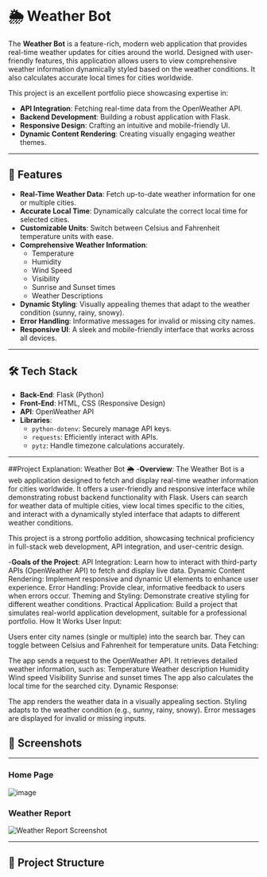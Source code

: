# 🌦 Weather Bot

The **Weather Bot** is a feature-rich, modern web application that provides real-time weather updates for cities around the world. Designed with user-friendly features, this application allows users to view comprehensive weather information dynamically styled based on the weather conditions. It also calculates accurate local times for cities worldwide.

This project is an excellent portfolio piece showcasing expertise in:
- **API Integration**: Fetching real-time data from the OpenWeather API.
- **Backend Development**: Building a robust application with Flask.
- **Responsive Design**: Crafting an intuitive and mobile-friendly UI.
- **Dynamic Content Rendering**: Creating visually engaging weather themes.

---

## 🚀 Features

- **Real-Time Weather Data**: Fetch up-to-date weather information for one or multiple cities.
- **Accurate Local Time**: Dynamically calculate the correct local time for selected cities.
- **Customizable Units**: Switch between Celsius and Fahrenheit temperature units with ease.
- **Comprehensive Weather Information**:
  - Temperature
  - Humidity
  - Wind Speed
  - Visibility
  - Sunrise and Sunset times
  - Weather Descriptions
- **Dynamic Styling**: Visually appealing themes that adapt to the weather condition (sunny, rainy, snowy).
- **Error Handling**: Informative messages for invalid or missing city names.
- **Responsive UI**: A sleek and mobile-friendly interface that works across all devices.

---

## 🛠 Tech Stack

- **Back-End**: Flask (Python)
- **Front-End**: HTML, CSS (Responsive Design)
- **API**: OpenWeather API
- **Libraries**:
  - `python-dotenv`: Securely manage API keys.
  - `requests`: Efficiently interact with APIs.
  - `pytz`: Handle timezone calculations accurately.

---

##Project Explanation: Weather Bot 🌦
  -**Overview**:
The Weather Bot is a web application designed to fetch and display real-time weather information for cities worldwide. It offers a user-friendly and responsive interface while demonstrating robust backend functionality with Flask. Users can search for weather data of multiple cities, view local times specific to the cities, and interact with a dynamically styled interface that adapts to different weather conditions.

This project is a strong portfolio addition, showcasing technical proficiency in full-stack web development, API integration, and user-centric design.

-**Goals of the Project**:
API Integration: Learn how to interact with third-party APIs (OpenWeather API) to fetch and display live data.
Dynamic Content Rendering: Implement responsive and dynamic UI elements to enhance user experience.
Error Handling: Provide clear, informative feedback to users when errors occur.
Theming and Styling: Demonstrate creative styling for different weather conditions.
Practical Application: Build a project that simulates real-world application development, suitable for a professional portfolio.
How It Works
User Input:

Users enter city names (single or multiple) into the search bar.
They can toggle between Celsius and Fahrenheit for temperature units.
Data Fetching:

The app sends a request to the OpenWeather API.
It retrieves detailed weather information, such as:
Temperature
Weather description
Humidity
Wind speed
Visibility
Sunrise and sunset times
The app also calculates the local time for the searched city.
Dynamic Response:

The app renders the weather data in a visually appealing section.
Styling adapts to the weather condition (e.g., sunny, rainy, snowy).
Error messages are displayed for invalid or missing inputs.
## 📸 Screenshots
---
### Home Page
![image](https://github.com/user-attachments/assets/c0a9cfef-2861-4e9f-aaaa-658a77f6bbfe)


### Weather Report
![Weather Report Screenshot](./screenshots/weather-report.png)

---

## 📂 Project Structure

